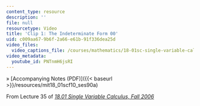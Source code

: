 ```yaml
---
content_type: resource
description: ''
file: null
resourcetype: Video
title: 'Clip 1: The Indeterminate Form 00'
uid: c009aa67-9b6f-2a66-e61b-91f336dea25d
video_files:
  video_captions_file: /courses/mathematics/18-01sc-single-variable-calculus-fall-2010/unit-5-exploring-the-infinite/part-a-lhospitals-rule-and-improper-integrals/session-90-advanced-examples-of-lhospitals-rule/clip-1-the-indeterminate-form-00/PNTnmH6jsRI.vtt
video_metadata:
  youtube_id: PNTnmH6jsRI
---
```


» [Accompanying Notes (PDF)]({{< baseurl >}}/resources/mit18_01scf10_ses90a)

From Lecture 35 of [_18.01 Single Variable Calculus, Fall 2006_](/courses/18-01-single-variable-calculus-fall-2006/pages/video-lectures)